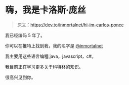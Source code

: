 # 嗨，我是卡洛斯·庞丝

> 原文：<https://dev.to/inmortalnet/hi-im-carlos-ponce>

我已经编码 5 年了。

你可以在推特上找到我，我的名字是 [@inmortalnet](https://twitter.com/inmortalnet)

我主要用这些语言编程:java，javascript，c#。

我目前正在学习更多关于科特林的知识。

很高兴见到你。